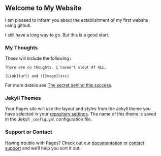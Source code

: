 ## Welcome to My Website

I am pleased to inform you about the establishment of my first website using github.

I still have a long way to go. But this is a good start.

### My Thoughts

These will include the following :

```my thoughts
There are no thoughts. I haven't slept AT ALL.

[Link](url) and ![Image](src)
```

For more details see [The secret behind this success](https://www.youtube.com/watch?v=dQw4w9WgXcQ).

### Jekyll Themes

Your Pages site will use the layout and styles from the Jekyll theme you have selected in your [repository settings](https://github.com/itsishahere/Suman-Sunny/settings/pages). The name of this theme is saved in the Jekyll `_config.yml` configuration file.

### Support or Contact

Having trouble with Pages? Check out our [documentation](https://docs.github.com/categories/github-pages-basics/) or [contact support](https://support.github.com/contact) and we’ll help you sort it out.

